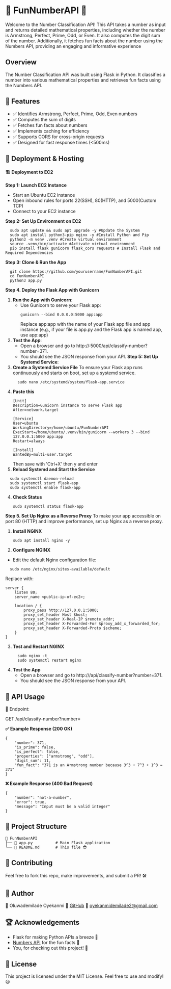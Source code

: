 # 🎲 FunNumberAPI 🎲

Welcome to the Number Classification API! This API takes a number as input and returns detailed mathematical properties, including whether the number is Armstrong, Perfect, Prime, Odd, or Even. It also computes the digit sum of the number. Additionally, it fetches fun facts about the number using the Numbers API, providing an engaging and informative experience

## Overview
The Number Classification API was built using Flask in Python. It classifies a number into various mathematical properties and retrieves fun facts using the Numbers API.

## 🌟 Features
- ✅ Identifies Armstrong, Perfect, Prime, Odd, Even numbers
- ✅ Computes the sum of digits
- ✅ Fetches fun facts about numbers
- ✅ Implements caching for efficiency
- ✅ Supports CORS for cross-origin requests
- ✅ Designed for fast response times (<500ms)

## 🚀 Deployment & Hosting
#### 🏗 Deployment to EC2
**Step 1: Launch EC2 Instance**
- Start an Ubuntu EC2 instance
- Open inbound rules for ports 22(SSH), 80(HTTP), and 5000(Custom TCP)
- Connect to your EC2 instance

**Step 2: Set Up Environment on EC2**
```
  sudo apt update && sudo apt upgrade -y #Update the System
  sudo apt install python3-pip nginx -y #Install Python and Pip
  python3 -m venv .venv #Create virtual environment
  source .venv/bin/activate #Activate virtual environment
  pip install flask gunicorn flask_cors requests # Install Flask and Required Dependencies
```
**Step 3: Clone & Run the App**
```
  git clone https://github.com/yourusername/FunNumberAPI.git
  cd FunNumberAPI
  python3 app.py
```
**Step 4. Deploy the Flask App with Gunicorn**
1. **Run the App with Gunicorn**:
   - Use Gunicorn to serve your Flask app:
      ```
      gunicorn --bind 0.0.0.0:5000 app:app
      ```
     Replace app:app with the name of your Flask app file and app instance (e.g., if your file is app.py and the Flask app is named app, use app:app)
2. **Test the App**:
   - Open a browser and go to http://<public-ip-of-ec2>:5000/api/classify-number?number=371.
   - You should see the JSON response from your API.
**Step 5: Set Up Systemd Service**:
1. **Create a Systemd Service File**
   To ensure your Flask app runs continuously and starts on boot, set up a systemd service.
    ```
      sudo nano /etc/systemd/system/flask-app.service
    ```
2. **Paste this**
    ```
    [Unit]
    Description=Gunicorn instance to serve Flask app
    After=network.target
    
    [Service]
    User=ubuntu
    WorkingDirectory=/home/ubuntu/FunNumberAPI
    ExecStart=/home/ubuntu/.venv/bin/gunicorn --workers 3 --bind 127.0.0.1:5000 app:app
    Restart=always
    
    [Install]
    WantedBy=multi-user.target
    ```
    Then save with 'Ctrl+X' then y and enter
3. **Reload Systemd and Start the Service** 
```
  sudo systemctl daemon-reload
  sudo systemctl start flask-app
  sudo systemctl enable flask-app
```
4. **Check Status**
    ```
    sudo systemctl status flask-app
    ``` 
**Step 5. Set Up Nginx as a Reverse Proxy**
To make your app accessible on port 80 (HTTP) and improve performance, set up Nginx as a reverse proxy.
1. **Install NGINX**
    ```
    sudo apt install nginx -y
   ```
2. **Configure NGINX**
- Edit the default Nginx configuration file:
```
  sudo nano /etc/nginx/sites-available/default
```
Replace with:
```
server {
    listen 80;
    server_name <public-ip-of-ec2>;

    location / {
        proxy_pass http://127.0.0.1:5000;
        proxy_set_header Host $host;
        proxy_set_header X-Real-IP $remote_addr;
        proxy_set_header X-Forwarded-For $proxy_add_x_forwarded_for;
        proxy_set_header X-Forwarded-Proto $scheme;
    }
}
```
3. **Test and Restart NGINX**
    ```
      sudo nginx -t
      sudo systemctl restart nginx
    ```
4. **Test the App**
   - Open a browser and go to http://<public-ip-of-ec2>/api/classify-number?number=371.
   - You should see the JSON response from your API.
     
## 📡 API Usage

🔹 Endpoint:

GET /api/classify-number?number=<number>

**✅ Example Response (200 OK)**
```
{
    "number": 371,
    "is_prime": false,
    "is_perfect": false,
    "properties": ["armstrong", "odd"],
    "digit_sum": 11,
    "fun_fact": "371 is an Armstrong number because 3^3 + 7^3 + 1^3 = 371"
}
``` 
**❌ Example Response (400 Bad Request)**
```
{
    "number": "not-a-number",
    "error": true,
    "message": "Input must be a valid integer"
}
```

## 📜 Project Structure
```
📂 FunNumberAPI
├── 📄 app.py          # Main Flask application
└── 📄 README.md       # This file 😎
```

## 🤝 Contributing
Feel free to fork this repo, make improvements, and submit a PR! 🛠️

## 👑 Author
👤 Oluwademilade Oyekanmi
🔗 [GitHub](https://github.com/MsOluwademilade)
📧 oyekanmidemilade2@gmail.com

## 🏆 Acknowledgements
- Flask for making Python APIs a breeze 🍃
- [Numbers API]( http://numbersapi.com) for the fun facts 🔢
- You, for checking out this project! 🎉

## 📜 License
This project is licensed under the MIT License. Feel free to use and modify! 😃
